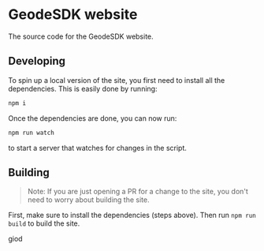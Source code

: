 # GeodeSDK website
The source code for the GeodeSDK website.

## Developing

To spin up a local version of the site, you first need to install all the dependencies. This is easily done by running:

```bash
npm i
```

Once the dependencies are done, you can now run:

```bash
npm run watch
```

to start a server that watches for changes in the script.

## Building

> Note: If you are just opening a PR for a change to the site, you don't need to worry about building the site.

First, make sure to install the dependencies (steps above). Then run `npm run build` to build the site.

giod
